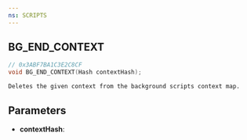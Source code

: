 ```yaml
---
ns: SCRIPTS
---
```

## BG_END_CONTEXT

```c
// 0x3ABF7BA1C3E2C8CF
void BG_END_CONTEXT(Hash contextHash);
```

```
Deletes the given context from the background scripts context map.
```

## Parameters
* **contextHash**:
